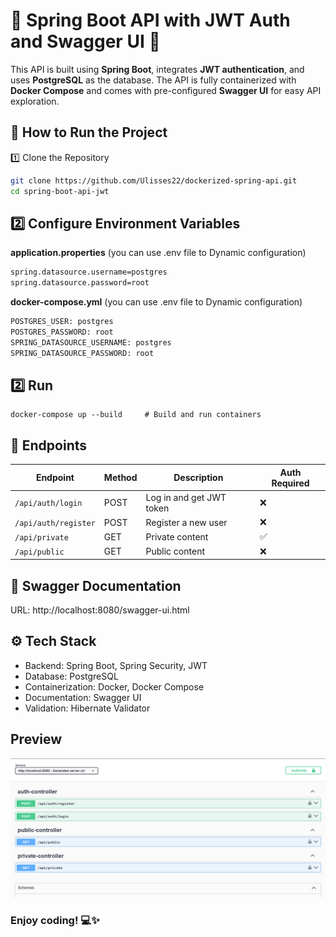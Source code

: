 # 🌟 Spring Boot API with JWT Auth and Swagger UI 🚀

This API is built using **Spring Boot**, integrates **JWT authentication**, and uses **PostgreSQL** as the database.
The API is fully containerized with **Docker Compose** and comes with pre-configured **Swagger UI** for easy API exploration.

## 🚀 How to Run the Project
1️⃣ Clone the Repository

```bash
git clone https://github.com/Ulisses22/dockerized-spring-api.git
cd spring-boot-api-jwt

```
## 2️⃣ Configure Environment Variables
**application.properties** (you can use .env file to Dynamic configuration)

```bash
spring.datasource.username=postgres
spring.datasource.password=root
```

**docker-compose.yml** (you can use .env file to Dynamic configuration)
```bash
POSTGRES_USER: postgres
POSTGRES_PASSWORD: root
SPRING_DATASOURCE_USERNAME: postgres
SPRING_DATASOURCE_PASSWORD: root
```

## 2️⃣ Run

```
docker-compose up --build     # Build and run containers
```

## 📜 Endpoints

| Endpoint             | Method | Description              | Auth Required |
|----------------------|--------|--------------------------|---------------|
| `/api/auth/login`    | POST   | Log in and get JWT token | ❌            |
| `/api/auth/register` | POST   | Register a new user      | ❌            |
| `/api/private`       | GET    | Private content          | ✅            |
| `/api/public`        | GET    | Public content           | ❌            |

## 📜 Swagger Documentation
URL: http://localhost:8080/swagger-ui.html

## ⚙️ Tech Stack

- Backend: Spring Boot, Spring Security, JWT
- Database: PostgreSQL
- Containerization: Docker, Docker Compose
- Documentation: Swagger UI
- Validation: Hibernate Validator

## Preview

![alt text](https://github.com/Ulisses22/dockerized-spring-api/blob/b60507be7857256a893c3a62ada59d66ed8c3dc0/Screenshot.png?raw=true)


### Enjoy coding! 💻✨
